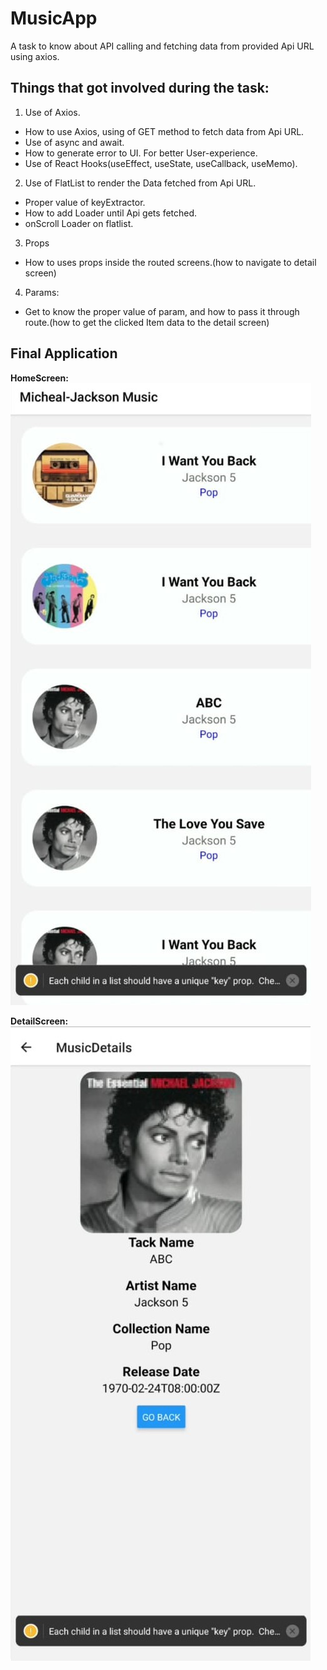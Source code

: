 # MusicApp
A task to know about API calling and fetching data from provided Api URL using axios.

## Things that got involved during the task:
1. Use of Axios.
  - How to use Axios, using of GET method to fetch data from Api URL.
  - Use of async and await.
  - How to generate error to UI. For better User-experience.
  - Use of React Hooks(useEffect, useState, useCallback, useMemo).
2. Use of FlatList to render the Data fetched from Api URL.
  - Proper value of keyExtractor.
  - How to add Loader until Api gets fetched.
  - onScroll Loader on flatlist.
3. Props
  - How to uses props inside the routed screens.(how to navigate to detail screen)
4. Params:
  - Get to know the proper value of param, and how to pass it through route.(how to get the clicked Item data to the detail screen)
  
  
## Final Application

**HomeScreen:**
![](assets/home.jpeg)

**DetailScreen:**
![](assets/detail.jpeg)
